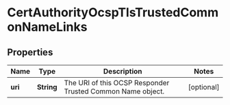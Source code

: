 

# CertAuthorityOcspTlsTrustedCommonNameLinks


## Properties

| Name | Type | Description | Notes |
|------------ | ------------- | ------------- | -------------|
|**uri** | **String** | The URI of this OCSP Responder Trusted Common Name object. |  [optional] |




